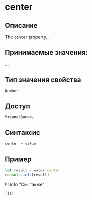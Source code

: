 # center

## Описание
The `center` property...

## Принимаемые значения:
...

## Тип значения свойства
`Number`

## Доступ
`Чтение\Запись`

## Синтаксис
```javascript
center = value
```

## Пример
```javascript linenums="1"
let result = motor.center
console.info(result)
```

!!! info "См. также"

    []()

